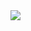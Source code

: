 <a href="https://azuredeploy.net/?repository=https://github.com/gauravanandwhiz/GitHubPublish2" target="_blank">
    <img src="http://azuredeploy.net/deploybutton.png"/>
</a>
